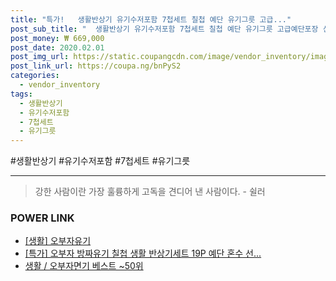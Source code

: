 ```yaml
--- 
title: "특가!   생활반상기 유기수저포함 7첩세트 칠첩 예단 유기그릇 고급..." 
post_sub_title: "  생활반상기 유기수저포함 7첩세트 칠첩 예단 유기그릇 고급예단포장 신매화 오부자" 
post_money: ₩ 669,000 
post_date: 2020.02.01 
post_img_url: https://static.coupangcdn.com/image/vendor_inventory/images/2018/09/20/11/2/63132dc3-3207-469b-b43d-472aea6bda6a.jpg 
post_link_url: https://coupa.ng/bnPyS2 
categories: 
  - vendor_inventory 
tags: 
  - 생활반상기 
  - 유기수저포함 
  - 7첩세트 
  - 유기그릇 
--- 
```

  #생활반상기 #유기수저포함 #7첩세트 #유기그릇 
<hr> 

> 강한 사람이란 가장 훌륭하게 고독을 견디어 낸 사람이다. - 쉴러 


### POWER LINK

* <a href="https://blog.naver.com/fasyy4321/221759413198" target="_blank"> [생활] 오부자유기  </a>
* <a href="https://blog.naver.com/sakai111/221792911513" target="_blank">[특가] 오부자 방짜유기 칠첩 생활 반상기세트 19P 예단 혼수 선...</a>
* <a href="https://blog.naver.com/santokki14/221792152790" target="_blank">생활 / 오부자면기 베스트 ~50위</a>
